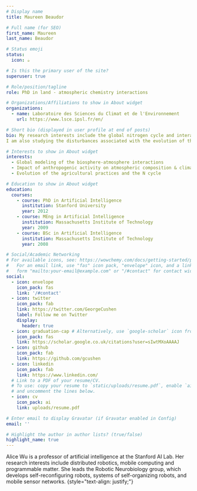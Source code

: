 ```yaml
---
# Display name
title: Maureen Beaudor

# Full name (for SEO)
first_name: Maureen
last_name: Beaudor

# Status emoji
status:
  icon: ☕️

# Is this the primary user of the site?
superuser: true

# Role/position/tagline
role: PhD in land - atmospheric chemistry interactions 

# Organizations/Affiliations to show in About widget
organizations:
  - name: Laboratoire des Sciences du Climat et de l'Environnement
    url: https://www.lsce.ipsl.fr/en/

# Short bio (displayed in user profile at end of posts)
bio: My research interests include the global nitrogen cycle and interactions at the interface between the surface and atmosphere.
I am also studying the disturbances associated with the evolution of the agricultural practices and climate change.

# Interests to show in About widget
interests:
  - Global modeling of the biosphere-atmosphere interactions
  - Impact of anthropogenic activity on atmospheric composition & climate
  - Evolution of the agricultural practices and the N cycle

# Education to show in About widget
education:
  courses:
    - course: PhD in Artificial Intelligence
      institution: Stanford University
      year: 2012
    - course: MEng in Artificial Intelligence
      institution: Massachusetts Institute of Technology
      year: 2009
    - course: BSc in Artificial Intelligence
      institution: Massachusetts Institute of Technology
      year: 2008

# Social/Academic Networking
# For available icons, see: https://wowchemy.com/docs/getting-started/page-builder/#icons
#   For an email link, use "fas" icon pack, "envelope" icon, and a link in the
#   form "mailto:your-email@example.com" or "/#contact" for contact widget.
social:
  - icon: envelope
    icon_pack: fas
    link: '/#contact'
  - icon: twitter
    icon_pack: fab
    link: https://twitter.com/GeorgeCushen
    label: Follow me on Twitter
    display:
      header: true
  - icon: graduation-cap # Alternatively, use `google-scholar` icon from `ai` icon pack
    icon_pack: fas
    link: https://scholar.google.co.uk/citations?user=sIwtMXoAAAAJ
  - icon: github
    icon_pack: fab
    link: https://github.com/gcushen
  - icon: linkedin
    icon_pack: fab
    link: https://www.linkedin.com/
  # Link to a PDF of your resume/CV.
  # To use: copy your resume to `static/uploads/resume.pdf`, enable `ai` icons in `params.yaml`,
  # and uncomment the lines below.
  - icon: cv
    icon_pack: ai
    link: uploads/resume.pdf

# Enter email to display Gravatar (if Gravatar enabled in Config)
email: ''

# Highlight the author in author lists? (true/false)
highlight_name: true
---
```


Alice Wu is a professor of artificial intelligence at the Stanford AI Lab. Her research interests include distributed robotics, mobile computing and programmable matter. She leads the Robotic Neurobiology group, which develops self-reconfiguring robots, systems of self-organizing robots, and mobile sensor networks.
{style="text-align: justify;"}
